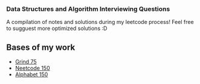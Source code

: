 ### Data Structures and Algorithm Interviewing Questions

A compilation of notes and solutions during my leetcode process!
Feel free to sugguest more optimized solutions :D

## Bases of my work

- [Grind 75](https://www.techinterviewhandbook.org/grind75)
- [Neetcode 150](https://neetcode.io/practice)
- [Alphabet 150](https://alphabet150.com/)
